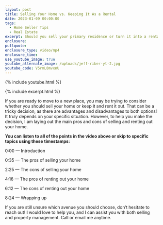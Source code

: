 ```yaml
---
layout: post
title: Selling Your Home vs. Keeping It As a Rental
date: 2023-01-09 00:00:00
tags:
  - Home Seller Tips
  - Real Estate
excerpt: Should you sell your primary residence or turn it into a rental property?
enclosure:
pullquote:
enclosure_type: video/mp4
enclosure_time:
use_youtube_image: true
youtube_alternate_image: /uploads/jeff-riber-yt-2.jpg
youtube_code: V5rmL0mvxnU
---
```

{% include youtube.html %}

{% include excerpt.html %}

If you are ready to move to a new place, you may be trying to consider whether you should sell your home or keep it and rent it out. That can be a tricky decision, as there are advantages and disadvantages to both options\! It truly depends on your specific situation. However, to help you make the decision, I am laying out the main pros and cons of selling and renting out your home.&nbsp;

**You can listen to all of the points in the video above or skip to specific topics using these timestamps:&nbsp;**

0:00 — Introduction&nbsp;

0:35 — The pros of selling your home&nbsp;

2:25 — The cons of selling your home&nbsp;

4:16 — The pros of renting out your home&nbsp;

6:12 — The cons of renting out your home&nbsp;

8:24 — Wrapping up&nbsp;

If you are still unsure which avenue you should choose, don’t hesitate to reach out\! I would love to help you, and I can assist you with both selling and property management. Call or email me anytime.